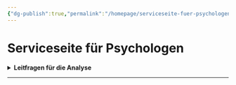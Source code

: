 ```yaml
---
{"dg-publish":true,"permalink":"/homepage/serviceseite-fuer-psychologen/"}
---
```


# Serviceseite für Psychologen

<details>
    <summary><b>Leitfragen für die Analyse</b></summary>
<ul>
    <li>Wie wirkt Mollwitz auf Sie? Welche Eigenschaften zeigen sich?</li>
    <li>Wie geht er mit anderen Menschen um?</li>
    <li>Welche Gefühle oder Konflikte lassen sich aus seinem Verhalten ableiten?</li>
    <li>Wie geht er mit Frustration oder Ärger um?</li>
    <li>Wie zeigt sich sein Selbstbild oder sein Bedürfnis nach Kontrolle, Nähe, Anerkennung?</li></ul>
</details>

<hr style="border-color: light grey;">



